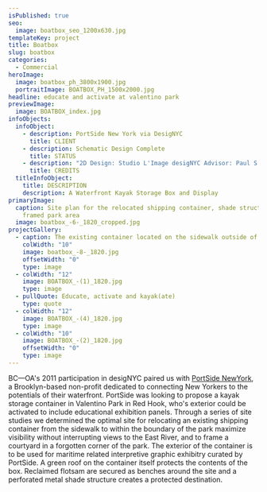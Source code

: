 ```yaml
---
isPublished: true
seo:
  image: boatbox_seo_1200x630.jpg
templateKey: project
title: Boatbox
slug: boatbox
categories:
  - Commercial
heroImage:
  image: boatbox_ph_3800x1900.jpg
  portraitImage: BOATBOX_PH_1500x2000.jpg
headline: educate and activate at valentino park
previewImage:
  image: BOATBOX_index.jpg
infoObjects:
  infoObject:
    - description: PortSide New York via DesigNYC
      title: CLIENT
    - description: Schematic Design Complete
      title: STATUS
    - description: "2D Design: Studio L'Image desigNYC Advisor: Paul S. Alter"
      title: CREDITS
  titleInfoObject:
    title: DESCRIPTION
    description: A Waterfront Kayak Storage Box and Display
primaryImage:
  caption: Site plan for the relocated shipping container, shade structure and
    framed park area
  image: boatbox_-6-_1820_cropped.jpg
projectGallery:
  - caption: The existing container located on the sidewalk outside of the park boundary
    colWidth: "10"
    image: boatbox_-8-_1820.jpg
    offsetWidth: "0"
    type: image
  - colWidth: "12"
    image: BOATBOX_-(1)_1820.jpg
    type: image
  - pullQuote: Educate, activate and kayak(ate)
    type: quote
  - colWidth: "12"
    image: BOATBOX_-(4)_1820.jpg
    type: image
  - colWidth: "10"
    image: BOATBOX_-(2)_1820.jpg
    offsetWidth: "0"
    type: image
---
```


BC—OA's 2011 participation in desigNYC paired us with [PortSide NewYork](http://portsidenewyork.org/), a Brooklyn-based non-profit dedicated to connecting New Yorkers to the potentials of their waterfront. PortSide was looking to propose a kayak storage container in Valentino Park in Red Hook, who's exterior could be activated to include educational exhibition panels. Through a series of site studies we determined the optimal site for relocating an existing shipping container from the sidewalk to within the boundary of the park maximize visibility without interrupting views to the East River, and to frame a courtyard in a forgotten corner of the park. The exterior of the container is to be used for maritime related interpretive graphic exhibitry curated by PortSide. A green roof on the container itself protects the contents of the box. Reclaimed flotsam are secured as benches around the site and a perforated metal shade structure creates a protected destination.
